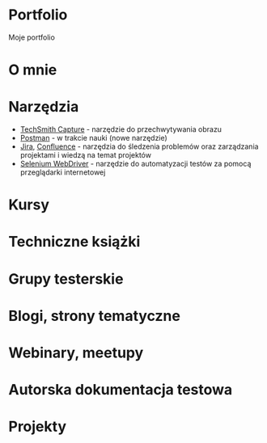 # Portfolio
Moje portfolio

# O mnie

# Narzędzia
* [TechSmith Capture](https://www.techsmith.com/jing-tool.html) - narzędzie do przechwytywania obrazu
* [Postman](https://www.postman.com/) - w trakcie nauki (nowe narzędzie)
* [Jira](https://www.atlassian.com/software/jira), [Confluence](https://www.atlassian.com/pl/software/confluence) - narzędzia do śledzenia problemów oraz zarządzania projektami i wiedzą na temat projektów
* [Selenium WebDriver](https://www.selenium.dev/) - narzędzie do automatyzacji testów za pomocą przeglądarki internetowej
# Kursy

# Techniczne książki

# Grupy testerskie

# Blogi, strony tematyczne

# Webinary, meetupy

# Autorska dokumentacja testowa

# Projekty
